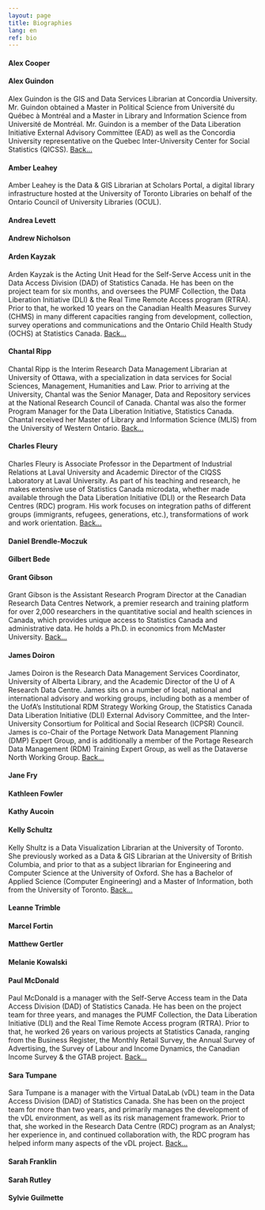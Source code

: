 ```yaml
---
layout: page
title: Biographies
lang: en
ref: bio
---
```

#### **Alex Cooper**

#### **Alex Guindon**

Alex Guindon is the GIS and Data Services Librarian at Concordia University. Mr. Guindon obtained a Master in Political Science from Université du Québec à Montréal and a Master in Library and Information Science from Université de Montréal. Mr. Guindon is a member of the Data Liberation Initiative External Advisory Committee (EAD) as well as the Concordia University representative on the Quebec Inter-University Center for Social Statistics (QICSS). [Back...](/en/1-pumf)

#### **Amber Leahey**

Amber Leahey is the Data & GIS Librarian at Scholars Portal, a digital library infrastructure hosted at the University of Toronto Libraries on behalf of the Ontario Council of University Libraries (OCUL).

#### **Andrea Levett**

#### **Andrew Nicholson**

#### **Arden Kayzak**

Arden Kayzak is the Acting Unit Head for the Self-Serve Access unit in the Data Access Division (DAD) of Statistics Canada.  He has been on the project team for six months, and oversees the PUMF Collection, the Data Liberation Initiative (DLI) & the Real Time Remote Access program (RTRA). Prior to that, he worked 10 years on the Canadian Health Measures Survey (CHMS) in many different capacities ranging from development, collection, survey operations and communications and the Ontario Child Health Study (OCHS) at Statistics Canada. [Back...](/en/0-dli-update)

#### **Chantal Ripp**

Chantal Ripp is the Interim Research Data Management Librarian at University of Ottawa, with a specialization in data services for Social Sciences, Management, Humanities and Law. Prior to arriving at the University, Chantal was the Senior Manager, Data and Repository services at the National Research Council of Canada. Chantal was also the former Program Manager for the Data Liberation Initiative, Statistics Canada. Chantal received her Master of Library and Information Science (MLIS) from the University of Western Ontario. [Back...](/en/2-lightning)

#### **Charles Fleury**

Charles Fleury is Associate Professor in the Department of Industrial Relations at Laval University and Academic Director of the CIQSS Laboratory at Laval University. As part of his teaching and research, he makes extensive use of Statistics Canada microdata, whether made available through the Data Liberation Initiative (DLI) or the Research Data Centres (RDC) program. His work focuses on integration paths of different groups (immigrants, refugees, generations, etc.), transformations of work and work orientation. [Back...](/en/1-pumf)

#### **Daniel Brendle-Moczuk**

#### **Gilbert Bede**

#### **Grant Gibson**

Grant Gibson is the Assistant Research Program Director at the Canadian Research Data Centres Network, a premier research and training platform for over 2,000 researchers in the quantitative social and health sciences in Canada, which provides unique access to Statistics Canada and administrative data. He holds a Ph.D. in economics from McMaster University. [Back...](/en/1-pumf)

#### **James Doiron**

James Doiron is the Research Data Management Services Coordinator, University of Alberta Library, and the Academic Director of the U of A Research Data Centre. James sits on a number of local, national and international advisory and working groups, including both as a member of the UofA’s Institutional RDM Strategy Working Group, the Statistics Canada Data Liberation Initiative (DLI) External Advisory Committee, and the Inter-University Consortium for Political and Social Research (ICPSR) Council. James is co-Chair of the Portage Network Data Management Planning (DMP) Expert Group, and is additionally a member of the Portage Research Data Management (RDM) Training Expert Group, as well as the Dataverse North Working Group. [Back...](/en/2-dmp)

#### **Jane Fry**

#### **Kathleen Fowler**

#### **Kathy Aucoin**

#### **Kelly Schultz**

Kelly Shultz is a Data Visualization Librarian at the University of Toronto. She previously worked as a Data & GIS Librarian at the University of British Columbia, and prior to that as a subject librarian for Engineering and Computer Science at the University of Oxford. She has a Bachelor of Applied Science (Computer Engineering) and a Master of Information, both from the University of Toronto. [Back...](/en/workshop)

#### **Leanne Trimble**

#### **Marcel Fortin**

#### **Matthew Gertler**

#### **Melanie Kowalski**

#### **Paul McDonald**

Paul McDonald is a manager with the Self-Serve Access team in the Data Access Division (DAD) of Statistics Canada.  He has been on the project team for three years, and manages the PUMF Collection, the Data Liberation Initiative (DLI) and the Real Time Remote Access program (RTRA). Prior to that, he worked 26 years on various projects at Statistics Canada, ranging from the Business Register, the Monthly Retail Survey, the Annual Survey of Advertising, the Survey of Labour and Income Dynamics, the Canadian Income Survey & the GTAB project. [Back...](/en/1-pumf)

#### **Sara Tumpane**

Sara Tumpane is a manager with the Virtual DataLab (vDL) team in the Data Access Division (DAD) of Statistics Canada. She has been on the project team for more than two years, and primarily manages the development of the vDL environment, as well as its risk management framework. Prior to that, she worked in the Research Data Centre (RDC) program as an Analyst; her experience in, and continued collaboration with, the RDC program has helped inform many aspects of the vDL project. [Back...](/en/1-pumf)

#### **Sarah Franklin**

#### **Sarah Rutley**

#### **Sylvie Guilmette**  
